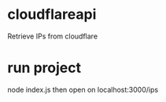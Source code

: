# cloudflareapi
Retrieve IPs from cloudflare

# run project
node index.js then open on localhost:3000/ips
